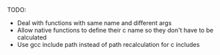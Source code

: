 TODO:
 - Deal with functions with same name and different args
 - Allow native functions to define their c name so they don't have to be calculated
 - Use gcc include path instead of path recalculation for c includes
